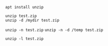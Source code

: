 
`apt install unzip`  


`unzip test.zip`   
`unzip -d /mydir test.zip`   



`unzip -n test.zip`
`unzip -n -d /temp test.zip`


`unzip -l test.zip`

